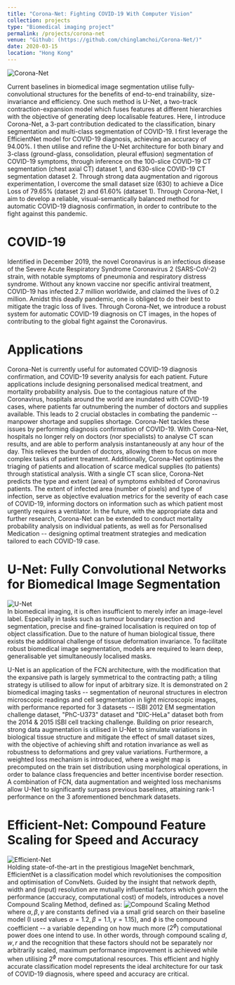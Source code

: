 ```yaml
---
title: "Corona-Net: Fighting COVID-19 With Computer Vision"
collection: projects
type: "Biomedical imaging project"
permalink: /projects/corona-net
venue: "Github: (https://github.com/chinglamchoi/Corona-Net/)"
date: 2020-03-15
location: "Hong Kong"
---
```

![Corona-Net](https://chinglamchoi.github.io/cchoi/files/coronanet.PNG)

Current baselines in biomedical image segmentation utilise fully-convolutional structures for the benefits of end-to-end trainability, size-invariance and efficiency. One such method is U-Net, a two-track contraction-expansion model which fuses features at different hierarchies with the objective of generating deep localisable features. Here, I introduce Corona-Net, a 3-part contribution dedicated to the classification, binary segmentation and multi-class segmentation of COVID-19. I first leverage the EfficientNet model for COVID-19 diagnosis, achieving an accuracy of 94.00%. I then utilise and refine the U-Net architecture for both binary and 3-class (ground-glass, consolidation, pleural effusion) segmentation of COVID-19 symptoms, through inference on the 100-slice COVID-19 CT segmentation (chest axial CT) dataset 1, and 630-slice COVID-19 CT segmentation dataset 2. Through strong data augmentation and rigorous experimentation, I overcome the small dataset size (630) to achieve a Dice Loss of 79.65% (dataset 2) and 61.60% (dataset 1). Through Corona-Net, I aim to develop a reliable, visual-semantically balanced method for automatic COVID-19 diagnosis confirmation, in order to contribute to the fight against this pandemic.

COVID-19
======
Identified in December 2019, the novel Coronavirus is an infectious disease of the Severe Acute Respiratory Syndrome Coronavirus 2 (SARS-CoV-2) strain, with notable symptoms of pneumonia and respiratory distress syndrome. Without any known vaccine nor specific antiviral treatment, COVID-19 has infected 2.7 million worldwide, and claimed the lives of 0.2 million. Amidst this deadly pandemic, one is obliged to do their best to mitigate the tragic loss of lives. Through Corona-Net, we introduce a robust system for automatic COVID-19 diagnosis on CT images, in the hopes of contributing to the global fight against the Coronavirus.

Applications
======
Corona-Net is currently useful for automated COVID-19 diagnosis confirmation, and COVID-19 severity analysis for each patient. Future applications include designing personalised medical treatment, and mortality probability analysis. Due to the contagious nature of the Coronavirus, hospitals around the world are inundated with COVID-19 cases, where patients far outnumbering the number of doctors and supplies available. This leads to 2 crucial obstacles in combating the pandemic -- manpower shortage and supplies shortage. Corona-Net tackles these issues by performing diagnosis confirmation of COVID-19. With Corona-Net, hospitals no longer rely on doctors (nor specialists) to analyse CT scan results, and are able to perform analysis instantaneously at any hour of the day. This relieves the burden of doctors, allowing them to focus on more complex tasks of patient treatment. Additionally, Corona-Net optimises the triaging of patients and allocation of scarce medical supplies (to patients) through statistical analysis. With a single CT scan slice, Corona-Net predicts the type and extent (area) of symptoms exhibited of Coronavirus patients. The extent of infected area (number of pixels) and type of infection, serve as objective evaluation metrics for the severity of each case of COVID-19, informing doctors on information such as which patient most urgently requires a ventilator. In the future, with the appropriate data and further research, Corona-Net can be extended to conduct mortality probability analysis on individual patients, as well as for Personalised Medication -- designing optimal treatment strategies and medication tailored to each COVID-19 case.

U-Net: Fully Convolutional Networks for Biomedical Image Segmentation
======
![U-Net](https://chinglamchoi.github.io/cchoi/files/unet.png)  
In biomedical imaging, it is often insufficient to merely infer an image-level label. Especially in tasks such as tumour boundary resection and segmentation, precise and fine-grained localisation is required on top of object classification. Due to the nature of human biological tissue, there exists the additional challenge of tissue deformation invariance. To facilitate robust biomedical image segmentation, models are required to learn deep, generalisable yet simultaneously localised masks.

U-Net is an application of the FCN architecture, with the modification that the expansive path is largely symmetrical to the contracting path; a tiling strategy is utilised to allow for input of arbitrary size. It is demonstrated on 2 biomedical imaging tasks -- segmentation of neuronal structures in electron microscopic readings and cell segmentation in light microscopic images, with performance reported for 3 datasets -- ISBI 2012 EM segmentation challenge dataset, "PhC-U373" dataset and "DIC-HeLa" dataset both from the 2014 \& 2015 ISBI cell tracking challenge. Building on prior research, strong data augmentation is utilised in U-Net to simulate variations in biological tissue structure and mitigate the effect of small dataset sizes, with the objective of achieving shift and rotation invariance as well as robustness to deformations and grey value variations. Furthermore, a weighted loss mechanism is introduced, where a weight map is precomputed on the train set distribution using morphological operations, in order to balance class frequencies and better incentivise border resection. A combination of FCN, data augmentation and weighted loss mechanisms allow U-Net to significantly surpass previous baselines, attaining rank-1 performance on the 3 aforementioned benchmark datasets.
  
Efficient-Net: Compound Feature Scaling for Speed and Accuracy
======
![Efficient-Net](https://chinglamchoi.github.io/cchoi/files/efficientnet.png)  
Holding state-of-the-art in the prestigious ImageNet benchmark, EfficientNet is a classification model which revolutionises the composition and optimisation of ConvNets. Guided by the insight that network depth, width and (input) resolution are mutually influential factors which govern the performance (accuracy, computational cost) of models, introduces a novel Compound Scaling Method, defined as:
![Compound Scaling Method](https://chinglamchoi.github.io/cchoi/files/csm.PNG)  
where $\alpha, \beta, \gamma$ are constants defined via a small grid search on their baseline model  (I used values $\alpha=1.2, \beta=1.1, \gamma=1.15$), and $\phi$ is the compound coefficient -- a variable depending on how much more ($2^\phi$) computational power does one intend to use. In other words, through compound scaling $d, w, r$ and the recognition that these factors should not be separately nor arbitrarily scaled, maximum performance improvement is achieved while when utilising $2^\phi$ more computational resources. This efficient and highly accurate classification model represents the ideal architecture for our task of COVID-19 diagnosis, where speed and accuracy are critical.


